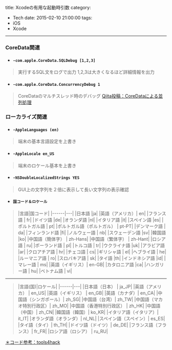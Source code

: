title: Xcodeの有用な起動時引数
category:
  - Tech
date: 2015-02-10 21:00:00
tags:
- iOS
- Xcode
---
### CoreData関連

- #### `-com.apple.CoreData.SQLDebug [1,2,3]`

> 実行するSQL文をログで出力
> 1,2,3は大きくなるほど詳細情報を出力

- #### `-com.apple.CoreData.ConcurrencyDebug 1`

> CoreDataのマルチスレッド時のデバッグ
> [Qiita投稿：CoreDataによる並列処理](http://qiita.com/hongmhoon/items/606a352b1e96dfb0bec5)


### ローカライズ関連

- #### `-AppleLanguages (en)`

> 端末の基本言語設定を上書き

- #### `-AppleLocale en_US`

> 端末のロケール基本を上書き

- #### `-NSDoubleLocalizedStrings YES`

> GUI上の文字列を２倍に表示して長い文字列の表示確認

- #### `国コード＆ロケール`

> |言語|国コード|
|------|---|
|日本語    |ja|
|英語（アメリカ）|    en|
|フランス語 |  fr|
|ドイツ語    |de|
|オランダ語   |nl|
|イタリア語   |it|
|スペイン語   |es|
|ポルトガル語 | pt|
|ポルトガル語（ポルトガル） |  pt-PT|
|デンマーク語 | da|
|フィンランド語 |fi|
|ノルウェー語 | nb|
|スウェーデン語 |sv|
|韓国語 |ko|
|中国語（簡体字） |   zh-Hans|
|中国語（繁体字）  |  zh-Hant|
|ロシア語   | ru|
|ポーランド語 | pl|
|トルコ語   | tr|
|ウクライナ語  |uk|
|アラビア語   |ar|
|クロアチア語 | hr|
|チェコ語   | cs|
|ギリシャ語  | el|
|ヘブライ語  | he|
|ルーマニア語 | ro|
|スロバキア語 | sk|
|タイ語 |th|
|インドネシア語 |id|
|マレー語   | ms|
|英語（イギリス）|    en-GB|
|カタロニア語  |ca|
|ハンガリー語 | hu|
|ベトナム語  | vi|

---

> |言語(国)|ロケール|
|------|---|
|日本語（日本） | ja_JP|
|英語（アメリカ）  |  en_US|
|英語（イギリス） |   en_GB|
|英語（カナダ）| en_CA|
|中国語（シンガポール）| zh_SG|
|中国語（台湾）| zh_TW|
|中国語（マカオ特別行政区）|   zh_MO|
|中国語（香港特別行政区） |   zh_HK|
|中国語（中国）| zh_CN|
|韓国語（韓国）| ko_KR|
|イタリア語（イタリア）| it_IT|
|オランダ語（オランダ）| nl_NL|
|スペイン語（スペイン）| es_ES|
|タイ語（タイ）| th_TH|
|ドイツ語（ドイツ）|   de_DE|
|フランス語（フランス）| fr_FR|
|ロシア語（ロシア） |  ru_RU|


[＊コード参考：tools4hack](http://tools4hack.santalab.me/howto-change-app-language-and-locate-for-jailbreak-ifile.html)

